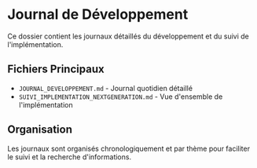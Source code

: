 # Journal de Développement

Ce dossier contient les journaux détaillés du développement et du suivi de l'implémentation.

## Fichiers Principaux

- `JOURNAL_DEVELOPPEMENT.md` - Journal quotidien détaillé
- `SUIVI_IMPLEMENTATION_NEXTGENERATION.md` - Vue d'ensemble de l'implémentation

## Organisation

Les journaux sont organisés chronologiquement et par thème pour faciliter le suivi et la recherche d'informations. 